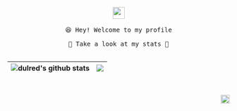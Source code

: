 <p align="center">
  <img src="https://user-images.githubusercontent.com/5679180/79618120-0daffb80-80be-11ea-819e-d2b0fa904d07.gif" width="27px">
  <br><br />
  <samp>
    😆 Hey! Welcome to my profile
    <br />
    <br />🍉 Take a look at my stats  🌱
    <br />
    <br />
  </samp>

| <a> <img align="center" src="https://github-readme-stats.vercel.app/api?username=dulred&show_icons=true&include_all_commits=true&theme=buefy&hide_border=true" alt="dulred's github stats" /> </a> | <a> <img align="center" src="https://github-readme-stats.vercel.app/api/top-langs/?username=wangyang0210&layout=compact&theme=buefy&hide_border=true" /> </a> | 
| ------------- | ------------- |

</p>

<br />

<p align="right">
  <a><img height="20" alt="java" src="https://raw.githubusercontent.com/github/explore/80688e429a7d4ef2fca1e82350fe8e3517d3494d/topics/c++/c++.png"></a>
</p>
